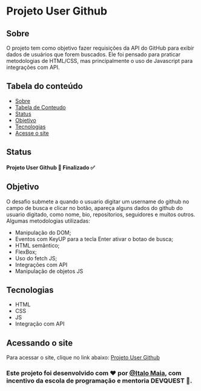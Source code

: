 
# Projeto User Github

## Sobre
  O projeto tem como objetivo fazer requisições da API do GitHub para exibir dados de usuários que forem buscados. Ele foi pensado para praticar metodologias de HTML/CSS, mas principalmente o uso de Javascript para integrações com API. 

## Tabela do conteúdo

   * [Sobre](#Sobre)
   * [Tabela de Conteudo](#tabela-de-conteudo)
   * [Status](#status)
   * [Objetivo](#objetivo)
   * [Tecnologias](#tecnologias)
   * [Acesse o site](#acesse-o-site)

## Status
 
  #### Projeto User Github 🚀 Finalizado ✅
       
## Objetivo

  O desafio submete a quando o usuario digitar um username do github no campo de busca e clicar no botão, apareça alguns dados do github do usuario digitado, como nome, bio, repositorios, seguidores e muitos outros.
  Algumas metodologias utilizadas:
   
   * Manipulação do DOM;
   * Eventos com KeyUP para a tecla Enter ativar o botao de busca;
   * HTML semântico;
   * FlexBox;
   * Uso do fetch JS;
   * Integrações com API
   * Manipulação de objetos JS


## Tecnologias

 * HTML
 * CSS
 * JS
 * Integração com API

## Acessando o site

Para acessar o site, clique no link abaixo:
<a href= "https://italo-maia.github.io/users-api-github/" target= "_blank">Projeto User Github</a>

### Este projeto foi desenvolvido com ❤️ por **[@Italo Maia](https://www.linkedin.com/in/italo-barbosa-maia-8b98b822a/)**, com incentivo da escola de programação e mentoria **DEVQUEST** 💜. <br>
